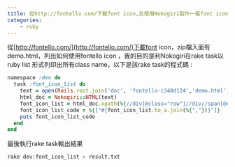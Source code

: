 ```yaml
---
title: 從http://fontello.com/下載font icon,及使用Nokogiri製作一張font icon class 的名單
categories:
    - ruby
---
```

從[http://fontello.com/](http://fontello.com/)下載font icon，zip檔入面有demo.html，列出如何使用fontello icon ，我的目的是利Nokogiri在rake task以ruby list 形式列印出所有class name，以下是該rake task的程式碼 :

```ruby
namespace :dev do
  task :font_icon_list do
    text = open(Rails.root.join('doc', 'fontello-c340d124','demo.html')).read
    html_doc = Nokogiri::HTML(text)
    font_icon_list = html_doc.xpath(%{//div[@class="row"]//div//span[@class="i-name"]//text()})
    font_icon_list_code = %{["#{font_icon_list.to_a.join(%{","})}"]}
    puts font_icon_list_code
  end
end
```

最後執行rake task輸出結果

```bash
rake dev:font_icon_list > result.txt
```
